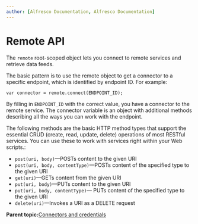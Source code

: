 ```yaml
---
author: [Alfresco Documentation, Alfresco Documentation]
---
```


# Remote API

The `remote` root-scoped object lets you connect to remote services and retrieve data feeds.

The basic pattern is to use the remote object to get a connector to a specific endpoint, which is identified by endpoint ID. For example:

`var connector = remote.connect(ENDPOINT_ID);`

By filling in `ENDPOINT_ID` with the correct value, you have a connector to the remote service. The connector variable is an object with additional methods describing all the ways you can work with the endpoint.

The following methods are the basic HTTP method types that support the essential CRUD \(create, read, update, delete\) operations of most RESTful services. You can use these to work with services right within your Web scripts.:

-   `post(uri, body)`—POSTs content to the given URI
-   `post(uri, body, contentType)`—POSTs content of the specified type to the given URI
-   `get(uri)`—GETs content from the given URI
-   `put(uri, body)`—PUTs content to the given URI
-   `put(uri, body, contentType)`— PUTs content of the specified type to the given URI
-   `delete(uri)`—Invokes a URI as a DELETE request

**Parent topic:**[Connectors and credentials](../concepts/surf-connectors-intro.md)

